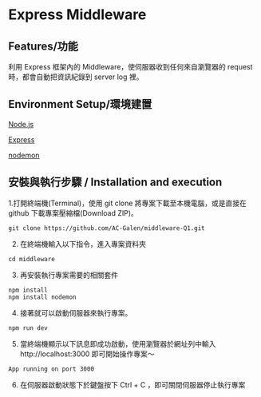# Express Middleware

## Features/功能
利用 Express 框架內的 Middleware，使伺服器收到任何來自瀏覽器的 request 時，都會自動把資訊紀錄到 server log 裡。

## Environment Setup/環境建置
[Node.js](https://nodejs.org/en/)

[Express](https://expressjs.com/)

[nodemon](https://www.npmjs.com/package/nodemon)

## 安裝與執行步驟 / Installation and execution
1.打開終端機(Terminal)，使用 git clone 將專案下載至本機電腦，或是直接在 github 下載專案壓縮檔(Download ZIP)。

```
git clone https://github.com/AC-Galen/middleware-Q1.git
```

2. 在終端機輸入以下指令，進入專案資料夾
```
cd middleware
```

3. 再安裝執行專案需要的相關套件
```
npm install
npm install nodemon
```

4. 接著就可以啟動伺服器來執行專案。
```
npm run dev
``` 

5. 當終端機顯示以下訊息即成功啟動，使用瀏覽器於網址列中輸入 http://localhost:3000 即可開始操作專案～
```
App running on port 3000
```

6. 在伺服器啟動狀態下於鍵盤按下 Ctrl + C ，即可關閉伺服器停止執行專案
